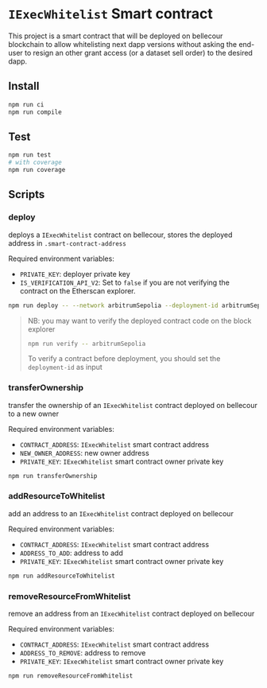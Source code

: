 # `IExecWhitelist` Smart contract

This project is a smart contract that will be deployed on bellecour blockchain to allow whitelisting next dapp versions without asking the end-user to resign an other grant access (or a dataset sell order) to the desired dapp.

## Install

```bash
npm run ci
npm run compile
```

## Test

```bash
npm run test
# with coverage
npm run coverage
```

## Scripts

### deploy

deploys a `IExecWhitelist` contract on bellecour, stores the deployed address in `.smart-contract-address`

Required environment variables:

- `PRIVATE_KEY`: deployer private key
- `IS_VERIFICATION_API_V2`: Set to `false` if you are not verifying the contract on the Etherscan explorer.

```bash
npm run deploy -- --network arbitrumSepolia --deployment-id arbitrumSepolia
```

> NB: you may want to verify the deployed contract code on the block explorer
>
> ```bash
> npm run verify -- arbitrumSepolia
> ```
>
> To verify a contract before deployment, you should set the `deployment-id` as input

### transferOwnership

transfer the ownership of an `IExecWhitelist` contract deployed on bellecour to a new owner

Required environment variables:

- `CONTRACT_ADDRESS`: `IExecWhitelist` smart contract address
- `NEW_OWNER_ADDRESS`: new owner address
- `PRIVATE_KEY`: `IExecWhitelist` smart contract owner private key

```bash
npm run transferOwnership
```

### addResourceToWhitelist

add an address to an `IExecWhitelist` contract deployed on bellecour

Required environment variables:

- `CONTRACT_ADDRESS`: `IExecWhitelist` smart contract address
- `ADDRESS_TO_ADD`: address to add
- `PRIVATE_KEY`: `IExecWhitelist` smart contract owner private key

```bash
npm run addResourceToWhitelist
```

### removeResourceFromWhitelist

remove an address from an `IExecWhitelist` contract deployed on bellecour

Required environment variables:

- `CONTRACT_ADDRESS`: `IExecWhitelist` smart contract address
- `ADDRESS_TO_REMOVE`: address to remove
- `PRIVATE_KEY`: `IExecWhitelist` smart contract owner private key

```bash
npm run removeResourceFromWhitelist
```
